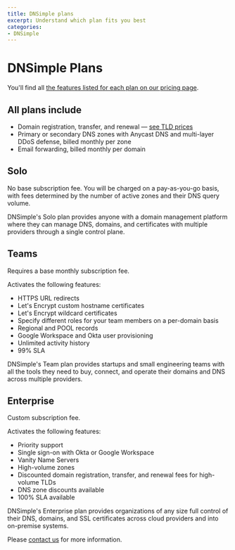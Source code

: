 ```yaml
---
title: DNSimple plans
excerpt: Understand which plan fits you best
categories:
- DNSimple
---
```


# DNSimple Plans

You'll find all [the features listed for each plan on our pricing page](https://dnsimple.com/pricing#features).

## All plans include

- Domain registration, transfer, and renewal — [see TLD prices](https://dnsimple.com/tlds)
- Primary or secondary DNS zones with Anycast DNS and multi-layer DDoS defense, billed monthly per zone
- Email forwarding, billed monthly per domain

## Solo

No base subscription fee. You will be charged on a pay-as-you-go basis, with fees determined by the number of active zones and their DNS query volume.

DNSimple's Solo plan provides anyone with a domain management platform where they can manage DNS, domains, and certificates with multiple providers through a single control plane.

## Teams

Requires a base monthly subscription fee.

Activates the following features:
- HTTPS URL redirects
- Let's Encrypt custom hostname certificates
- Let's Encrypt wildcard certificates
- Specify different roles for your team members on a per-domain basis
- Regional and POOL records
- Google Workspace and Okta user provisioning
- Unlimited activity history
- 99% SLA

DNSimple's Team plan provides startups and small engineering teams with all the tools they need to buy, connect, and operate their domains and DNS across multiple providers.

## Enterprise

Custom subscription fee.

Activates the following features:
- Priority support
- Single sign-on with Okta or Google Workspace
- Vanity Name Servers
- High-volume zones
- Discounted domain registration, transfer, and renewal fees for high-volume TLDs
- DNS zone discounts available
- 100% SLA available

DNSimple's Enterprise plan provides organizations of any size full control of their DNS, domains, and SSL certificates across cloud providers and into on-premise systems.

Please [contact us](https://dnsimple.com/sales) for more information.
